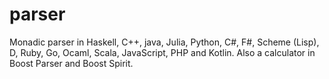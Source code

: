 # parser
Monadic parser in Haskell, C++, java, Julia, Python, C#, F#, Scheme (Lisp), D, Ruby, Go, Ocaml, Scala, JavaScript, PHP and Kotlin.
Also a calculator in Boost Parser and Boost Spirit.